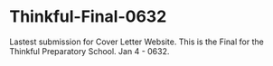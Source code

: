 # Thinkful-Final-0632
Lastest submission for Cover Letter Website.   This is the Final for the Thinkful Preparatory School.  Jan 4 - 0632.
